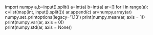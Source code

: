 import numpy
a,b=input().split()
a=int(a)
b=int(a)
ar=[]
for i in range(a):
    c=list(map(int, input().split()))
    ar.append(c)
ar=numpy.array(ar)
numpy.set_printoptions(legacy='1.13')
print(numpy.mean(ar, axis = 1))        
print(numpy.var(ar, axis = 0))        
print(numpy.std(ar, axis = None))
